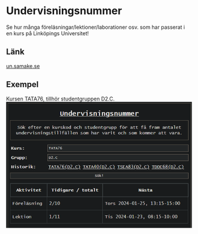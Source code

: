 # Undervisningsnummer
Se hur många föreläsningar/lektioner/laborationer osv. som har passerat i en kurs på Linköpings Universitet!

## Länk
[un.samake.se](https://un.samake.se)

## Exempel
Kursen TATA76, tillhör studentgruppen D2.C.
![Screenshot](./media/screenshot.png)